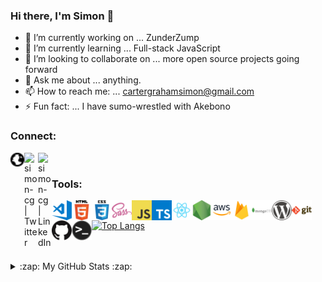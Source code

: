 ### Hi there, I'm Simon 👋

- 🔭 I’m currently working on ... ZunderZump
- 🌱 I’m currently learning ... Full-stack JavaScript
- 👯 I’m looking to collaborate on ... more open source projects going forward
- 💬 Ask me about ... anything.
- 📫 How to reach me: ... cartergrahamsimon@gmail.com
- ⚡ Fun fact: ... I have sumo-wrestled with Akebono

### Connect:

[<img align="left" alt="cartergraham.com" width="22px" src="https://raw.githubusercontent.com/iconic/open-iconic/master/svg/globe.svg" />][website]
[<img align="left" alt="simon-cg | Twitter" width="22px" src="https://cdn.jsdelivr.net/npm/simple-icons@v3/icons/twitter.svg" />][twitter]
[<img align="left" alt="simon-cg | LinkedIn" width="22px" src="https://cdn.jsdelivr.net/npm/simple-icons@v3/icons/linkedin.svg" />][linkedin]

<br />

### Tools:

<img align="left" alt="Visual Studio Code" width="32px" src="https://raw.githubusercontent.com/github/explore/80688e429a7d4ef2fca1e82350fe8e3517d3494d/topics/visual-studio-code/visual-studio-code.png" />
<img align="left" alt="HTML5" width="32px" src="https://raw.githubusercontent.com/github/explore/80688e429a7d4ef2fca1e82350fe8e3517d3494d/topics/html/html.png" />
<img align="left" alt="CSS3" width="32px" src="https://raw.githubusercontent.com/github/explore/80688e429a7d4ef2fca1e82350fe8e3517d3494d/topics/css/css.png" />
<img align="left" alt="Sass" width="32px" src="https://raw.githubusercontent.com/github/explore/80688e429a7d4ef2fca1e82350fe8e3517d3494d/topics/sass/sass.png" />
<img align="left" alt="JavaScript" width="32px" src="https://raw.githubusercontent.com/github/explore/80688e429a7d4ef2fca1e82350fe8e3517d3494d/topics/javascript/javascript.png" />
<img align="left" alt="TypeScript" width="32px" src="https://raw.githubusercontent.com/github/explore/80688e429a7d4ef2fca1e82350fe8e3517d3494d/topics/typescript/typescript.png" />
<img align="left" alt="React" width="32px" src="https://raw.githubusercontent.com/github/explore/80688e429a7d4ef2fca1e82350fe8e3517d3494d/topics/react/react.png" />
<img align="left" alt="Node.js" width="32px" src="https://raw.githubusercontent.com/github/explore/80688e429a7d4ef2fca1e82350fe8e3517d3494d/topics/nodejs/nodejs.png" />
<img align="left" alt="AWS" width="32px" src="https://raw.githubusercontent.com/github/explore/80688e429a7d4ef2fca1e82350fe8e3517d3494d/topics/aws/aws.png" />
<img align="left" alt="Firebase" width="32px" src="https://raw.githubusercontent.com/github/explore/80688e429a7d4ef2fca1e82350fe8e3517d3494d/topics/firebase/firebase.png" />
<img align="left" alt="MongoDB" width="32px" src="https://raw.githubusercontent.com/github/explore/80688e429a7d4ef2fca1e82350fe8e3517d3494d/topics/mongodb/mongodb.png" />
<img align="left" alt="WordPress" width="32px" src="https://raw.githubusercontent.com/github/explore/80688e429a7d4ef2fca1e82350fe8e3517d3494d/topics/wordpress/wordpress.png" />
<img align="left" alt="Git" width="32px" src="https://raw.githubusercontent.com/github/explore/80688e429a7d4ef2fca1e82350fe8e3517d3494d/topics/git/git.png" />
<img align="left" alt="GitHub" width="32px" src="https://raw.githubusercontent.com/github/explore/78df643247d429f6cc873026c0622819ad797942/topics/github/github.png" />
<img align="left" alt="Terminal" width="32px" src="https://raw.githubusercontent.com/github/explore/80688e429a7d4ef2fca1e82350fe8e3517d3494d/topics/terminal/terminal.png" />

[![Top Langs](https://github-readme-stats.vercel.app/api/top-langs/?username=simon-cg&layout=compact)](https://github.com/simon-cg/github-readme-stats)

<br />
<br />

<details>
  <summary>:zap: My GitHub Stats :zap:</summary>

  <img align="left" alt="Simon CG's GitHub Stats" src="https://github-readme-stats.vercel.app/api?username=simon-cg?count_private=true&show_icons=true&hide_border=true&theme=gruvbox" />

</details>

[website]: https://cartergraham.com/
[twitter]: https://twitter.com/simonc_g
[linkedin]: https://www.linkedin.com/in/simon-c-892bb91b7/
